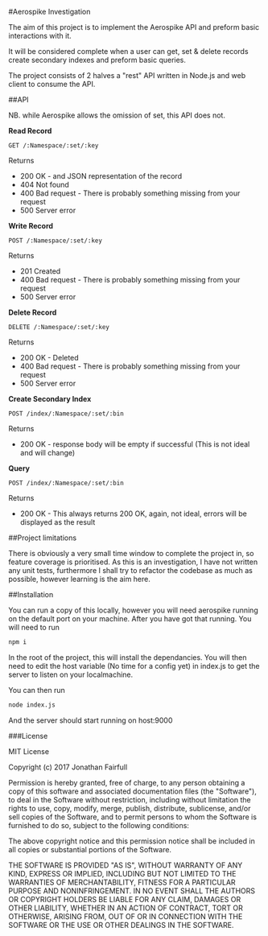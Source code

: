 #Aerospike Investigation

The aim of this project is to implement the Aerospike API and preform
basic interactions with it.

It will be considered complete when a user can get, set & delete records
create secondary indexes and preform basic queries.

The project consists of 2 halves a "rest" API written in Node.js and web client to
consume the API.

##API

NB. while Aerospike allows the omission of set, this API does not.

**Read Record**

```GET /:Namespace/:set/:key```

Returns
  - 200 OK - and JSON representation of the record
  - 404 Not found
  - 400 Bad request - There is probably something missing from your request
  - 500 Server error

**Write Record**

```POST /:Namespace/:set/:key```

Returns
  - 201 Created 
  - 400 Bad request - There is probably something missing from your request 
  - 500 Server error
  
**Delete Record**

```DELETE /:Namespace/:set/:key```

Returns
  - 200 OK - Deleted 
  - 400 Bad request - There is probably something missing from your request 
  - 500 Server error
  
  
**Create Secondary Index**

```POST /index/:Namespace/:set/:bin```

Returns
  - 200 OK - response body will be empty if successful (This is not ideal and will change)
  
**Query**

```POST /index/:Namespace/:set/:bin```

Returns
  - 200 OK - This always returns 200 OK, again, not ideal, errors will be displayed as the result

##Project limitations

There is obviously a very small time window to complete the project in,
so feature coverage is prioritised. As this is an investigation, I
have not written any unit tests, furthermore I shall try to refactor
the codebase as much as possible, however learning is the aim here. 


##Installation

You can run a copy of this locally, however you will need aerospike running on the default port on your machine. After you have got that running. You will need to run 
``` bash
npm i
```
In the root of the project, this will install the dependancies. You will then need to edit the host variable (No time for a config yet) in index.js to get the server to listen on your localmachine.

You can then run 
``` bash
node index.js
```
And the server should start running on host:9000


###License

MIT License

Copyright (c) 2017 Jonathan Fairfull

Permission is hereby granted, free of charge, to any person obtaining a copy
of this software and associated documentation files (the "Software"), to deal
in the Software without restriction, including without limitation the rights
to use, copy, modify, merge, publish, distribute, sublicense, and/or sell
copies of the Software, and to permit persons to whom the Software is
furnished to do so, subject to the following conditions:

The above copyright notice and this permission notice shall be included in all
copies or substantial portions of the Software.

THE SOFTWARE IS PROVIDED "AS IS", WITHOUT WARRANTY OF ANY KIND, EXPRESS OR
IMPLIED, INCLUDING BUT NOT LIMITED TO THE WARRANTIES OF MERCHANTABILITY,
FITNESS FOR A PARTICULAR PURPOSE AND NONINFRINGEMENT. IN NO EVENT SHALL THE
AUTHORS OR COPYRIGHT HOLDERS BE LIABLE FOR ANY CLAIM, DAMAGES OR OTHER
LIABILITY, WHETHER IN AN ACTION OF CONTRACT, TORT OR OTHERWISE, ARISING FROM,
OUT OF OR IN CONNECTION WITH THE SOFTWARE OR THE USE OR OTHER DEALINGS IN THE
SOFTWARE.
